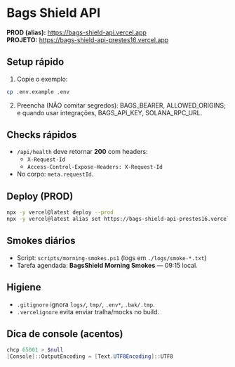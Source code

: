 # Bags Shield API

**PROD (alias):** https://bags-shield-api.vercel.app  
**PROJETO:** https://bags-shield-api-prestes16.vercel.app

## Setup rápido
1. Copie o exemplo:
```bash
cp .env.example .env
```
2. Preencha (NÃO comitar segredos): BAGS_BEARER, ALLOWED_ORIGINS; e quando usar integrações, BAGS_API_KEY, SOLANA_RPC_URL.

## Checks rápidos
- `/api/health` deve retornar **200** com headers:
  - `X-Request-Id`
  - `Access-Control-Expose-Headers: X-Request-Id`
- No corpo: `meta.requestId`.

## Deploy (PROD)
```bash
npx -y vercel@latest deploy --prod
npx -y vercel@latest alias set https://bags-shield-api-prestes16.vercel.app bags-shield-api.vercel.app
```

## Smokes diários
- Script: `scripts/morning-smokes.ps1` (logs em `./logs/smoke-*.txt`)
- Tarefa agendada: **BagsShield Morning Smokes** — 09:15 local.

## Higiene
- `.gitignore` ignora `logs/`, `tmp/`, `.env*`, `.bak/.tmp`.
- `.vercelignore` evita enviar tralha/mocks no build.

## Dica de console (acentos)
```powershell
chcp 65001 > $null
[Console]::OutputEncoding = [Text.UTF8Encoding]::UTF8
```

